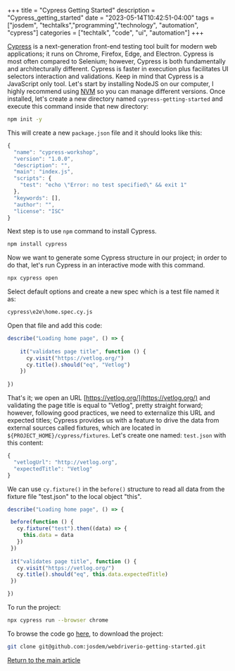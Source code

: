 +++
title =  "Cypress Getting Started"
description = "Cypress_getting_started"
date = "2023-05-14T10:42:51-04:00"
tags = ["josdem", "techtalks","programming","technology", "automation", "cypress"]
categories = ["techtalk", "code", "ui", "automation"]
+++

[Cypress](https://www.cypress.io/) is a next-generation front-end testing tool built for modern web applications; it runs on Chrome, Firefox, Edge, and Electron. Cypress is most often compared to Selenium; however, Cypress is both fundamentally and architecturally different. Cypress is faster in execution plus facilitates UI selectors interaction and validations. Keep in mind that Cypress is a JavaScript only tool. Let's start by installing NodeJS on our computer, I highly recommend using [NVM](https://github.com/nvm-sh/nvm) so you can manage different versions. Once installed, let's create a new directory named `cypress-getting-started` and execute this command inside that new directory:

```bash
npm init -y
```

This will create a new `package.json` file and it should looks like this:

```javaScript
{
  "name": "cypress-workshop",
  "version": "1.0.0",
  "description": "",
  "main": "index.js",
  "scripts": {
    "test": "echo \"Error: no test specified\" && exit 1"
  },
  "keywords": [],
  "author": "",
  "license": "ISC"
}
````
Next step is to use `npm` command to install Cypress.

```bash
npm install cypress
```
Now we want to generate some Cypress structure in our project; in order to do that, let's run Cypress in an interactive mode with this command.
```bash
npx cypress open
```
Select default options and create a new spec which is a test file named it as:
```bash
cypress\e2e\home.spec.cy.js
```
Open that file and add this code:
```JavaScript
describe("Loading home page", () => {
  
    it("validates page title", function () {
      cy.visit("https://vetlog.org/")
      cy.title().should("eq", "Vetlog")
    })
    
})
````
That's it; we open an URL [https://vetlog.org/](https://vetlog.org/) and validating the page title is equal to "Vetlog", pretty straight forward; however, following good practices, we need to externalize this URL and expected titles; Cypress provides us with a feature to drive the data from external sources called fixtures, which are located in `${PROJECT_HOME}/cypress/fixtures`. Let's create one named: `test.json` with this content:
```JavaScript
{
  "vetlogUrl": "http://vetlog.org",
  "expectedTitle": "Vetlog"
}
````
We can use `cy.fixture()` in the `before()` structure to read all data from the fixture file "test.json" to the local object "this".
 ```JavaScript
 describe("Loading home page", () => {

  before(function () {
    cy.fixture("test").then((data) => {
      this.data = data
    })
  })
  
  it("validates page title", function () {
    cy.visit("https://vetlog.org/")
    cy.title().should("eq", this.data.expectedTitle)
  })

})
```
To run the project:
```bash
npx cypress run --browser chrome
```
To browse the code go [here](https://github.com/josdem/cypress-getting-started), to download the project:

```bash
git clone git@github.com:josdem/webdriverio-getting-started.git
```

[Return to the main article](/techtalk/ux)

